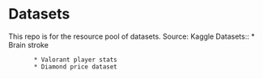 # Datasets
This repo is for the resource pool of datasets.
Source: Kaggle
Datasets::
           * Brain stroke
    
           * Valorant player stats
           * Diamond price dataset

